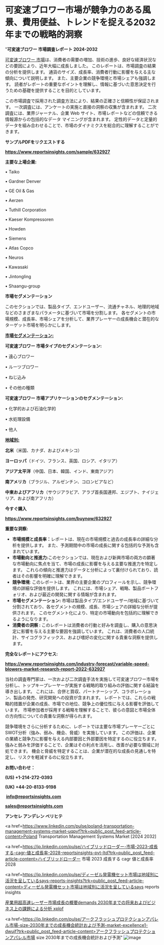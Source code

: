 # 可変速ブロワー市場が競争力のある風景、費用便益、トレンドを捉える2032年までの戦略的洞察

"<strong>可変速ブロワー 市場調査レポート 2024-2032</strong>

<a href=https://www.reportsinsights.com/sample/632927>可変速ブロワー 市場</a>は、消費者の需要の増加、技術の進歩、良好な経済状況などの要因により、近年大幅に成長しました。 このレポートは、市場調査の結果の分析を提供します。 通貨のサイズ、成長率、消費者行動に影響を与える主な傾向について説明します。 また、主要企業の競争環境と市場シェアも強調します。 読者がレポートの重要なポイントを理解し、情報に基づいた意思決定を行うための基礎を提供することを目的としています。

この市場調査で採用された調査方法により、結果の正確さと信頼性が保証されます。 一次調査には、アンケートの実施と直接の洞察の収集が含まれます。 二次調査には、業界ジャーナル、企業 Web サイト、市場レポートなどの信頼できる情報源からの包括的なデータ マイニングが含まれます。 定性的データと定量的データを組み合わせることで、市場のダイナミクスを総合的に理解することができます。

<strong><b>サンプルPDFをリクエストする</b></strong>

<a href=https://www.reportsinsights.com/sample/632927><strong><u>https://www.reportsinsights.com/sample/632927</u></strong></a>

<strong>主要な上場企業:</strong>

• Taiko

• Gardner Denver

• GE Oil & Gas

• Aerzen

• Tuthill Corporation

• Kaeser Kompressoren

• Howden

• Siemens

• Atlas Copco

• Neuros

• Kawasaki

• Jintongling

• Shaangu-group

<strong>市場セグメンテーション</strong>

このセクションでは、製品タイプ、エンドユーザー、流通チャネル、地理的地域などのさまざまなパラメータに基づいて市場を分割します。 各セグメントの市場規模、成長率、市場シェアを分析して、業界プレーヤーの成長機会と潜在的なターゲット市場を明らかにします。

<strong><u>市場セグメンテーション</u></strong><strong><u>:</u></strong>

<strong>可変速ブロワー 市場タイプのセグメンテーション:</strong>

• 遠心ブロワー

• ルーツブロワー

• ねじ込み

• その他の種類

<strong>可変速ブロワー 市場アプリケーションのセグメンテーション:</strong>

• 化学的および石油化学的

• 水処理設備

• 他人

<strong><u>地域別</u></strong><strong><u>:</u></strong>

<strong>北米</strong>（米国、カナダ、およびメキシコ）

<strong>ヨーロッパ</strong>（ドイツ、フランス、英国、ロシア、イタリア）

<strong>アジア太平洋</strong>（中国、日本、韓国、インド、東南アジア）

<strong>南アメリカ</strong>（ブラジル、アルゼンチン、コロンビアなど）

<strong>中東およびアフリカ</strong>（サウジアラビア、アラブ首長国連邦、エジプト、ナイジェリア、および南アフリカ）

<strong>今すぐ購入</strong>

<a href=https://www.reportsinsights.com/buynow/632927><strong><u>https://www.reportsinsights.com/buynow/632927</u></strong></a>

<strong>重要な洞察:</strong>
<ul>
  <li><strong>市場規模と成長率：</strong>レポートは、現在の市場規模と過去の成長率の詳細な分析を提供します。 また、予測期間中の市場の成長に関する包括的な予測も含まれています。</li>
  <li><strong>市場動向と推進力:</strong>このセクションでは、現在および新興市場の両方の顕著な市場動向に焦点を当て、市場の成長に影響を与える主要な推進力を特定します。 これらの傾向と推進力はデータと分析によって裏付けられており、読者はその影響を明確に理解できます。</li>
  <li><strong>競争環境</strong>: このレポートは、業界の主要企業のプロフィールを示し、競争環境の詳細な評価を提供します。 これには、市場シェア、戦略、製品ポートフォリオ、および最近の開発に関する情報が含まれます。</li>
  <li><strong>市場セグメンテーション: </strong>市場は製品タイプ/エンドユーザー/地域に基づいて分割されており、各セグメントの規模、成長、市場シェアの詳細な分析が提供されます。 このセグメント化により、特定の市場動向を包括的に理解できるようになります。</li>
  <li><strong>消費者の洞察 : </strong>このレポートは消費者の行動と好みを調査し、購入の意思決定に影響を与える主要な要因を強調しています。 これは、消費者の人口統計、サイコグラフィックス、および嗜好の変化に関する貴重な洞察を提供します。</li>
</ul>
<strong>完全なレポートにアクセス:</strong>

<a href=https://www.reportsinsights.com/industry-forecast/variable-speed-blowers-market-research-report-2022-632927><strong><u><b>https://www.reportsinsights.com/industry-forecast/variable-speed-blowers-market-research-report-2022-632927</b></u></strong></a>

当社の調査専門家は、一次および二次調査手法を実施して可変速ブロワー市場を分析し、トップキープレーヤーが実施する戦略的取り組みの評価に関する結論を導き出します。 これには、合併と買収、パートナーシップ、コラボレーション、製品の発売、研究開発への投資が含まれます。 レポートでは、これらの戦略的措置が企業の成長、市場での地位、競争上の優位性に与える影響を評価しています。 市場参加者が採用する戦略を理解することで、彼らの意図と市場全体の方向性についての貴重な洞察が得られます。

競争環境をさらに分析するために、レポートでは主要な市場プレーヤーごとにSWOT分析（強み、弱み、機会、脅威）を実施しています。 この評価は、企業の業績と競争力に影響を与える内部要因と外部要因を特定するのに役立ちます。 強みと弱みを評価することで、企業はその利点を活用し、改善が必要な領域に対処できます。 機会と脅威を特定することは、企業が潜在的な成長の見通しを特定し、リスクを軽減するのに役立ちます。

<strong>お問い合わせ：</strong>

<strong>(US) +1-214-272-0393</strong>

<strong>(UK) +44-20-8133-9198</strong>

<strong> </strong><a href=info@reportsinsights.com><strong><u>info@reportsinsights.com</u></strong></a>

<a href=sales@reportsinsights.com><strong><u>sales@reportsinsights.com</u></strong></a>

<strong>アンセレ アンデレン ベリヒテ</strong>

<a href=https://www.linkedin.com/pulse/poland-transportation-management-systems-market-uqpyf?trk=public_post_feed-article-content>Poland Transportation Management Systems Market [2024 2032]</a>

<a href=https://jp.linkedin.com/pulse/ハイブリッドローダー-市場-2023-成長する-cagr-値と成長率-2028-reportsinsights-pvt-ltd?trk=public_post_feed-article-content>ハイブリッドローダー 市場 2023 成長する cagr 値と成長率 2028</a>

<a href=https://jp.linkedin.com/pulse/ディーゼル発電機セット市場は地域別に活況を呈しているsays-reports-insights?trk=public_post_feed-article-content>ディーゼル発電機セット市場は地域別に活況を呈しているsays reports insights</a>

<a href=https://www.linkedin.com/pulse/産業用超高速レーザー市場成長の概要demands-2030年までの将来およびビジネス上の課題による分析-xplof/>産業用超高速レーザー市場成長の概要demands 2030年までの将来およびビジネス上の課題による分析 xplof</a>

<a href=https://jp.linkedin.com/pulse/アークフラッシュプロテクションアパレル市場-size-2030年までの成長機会統計および予測-market-excellence1-dwujf?trk=public_post_feed-article-content>アークフラッシュプロテクションアパレル市場 size 2030年までの成長機会統計および予測</a>"
![image](https://github.com/gayatrid12/RIindustry/assets/158473851/4303ff29-f649-4f24-9985-ef55bbf59853)
